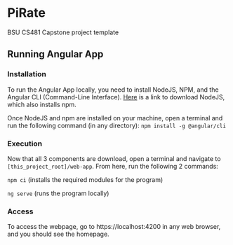 # PiRate
BSU CS481 Capstone project template

## Running Angular App
### Installation
To run the Angular App locally, you need to install NodeJS, NPM, and the Angular CLI (Command-Line Interface). [Here](https://nodejs.org/en/) is a link to download NodeJS, which also installs npm. 

Once NodeJS and npm are installed on your machine, open a terminal and run the following command (in any directory):
`npm install -g @angular/cli`

### Execution
Now that all 3 components are download, open a terminal and navigate to `[this_project_root]/web-app`. From here, run the following 2 commands:

`npm ci` (installs the required modules for the program)

`ng serve` (runs the program locally)

### Access
To access the webpage, go to https://localhost:4200 in any web browser, and you should see the homepage.
